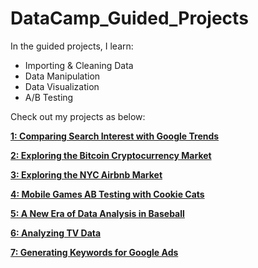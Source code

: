 # DataCamp_Guided_Projects

In the guided projects, I learn:

 - Importing & Cleaning Data
 - Data Manipulation
 - Data Visualization
 - A/B Testing
 

Check out my projects as below:

[**1: Comparing Search Interest with Google Trends**](https://github.com/ts756632/DataCamp_Guided_Projects/tree/main/Python/Comparing%20Search%20Interest%20with%20Google%20Trends)

[**2: Exploring the Bitcoin Cryptocurrency Market**](https://github.com/ts756632/DataCamp_Guided_Projects/tree/main/Python/Exploring%20the%20Bitcoin%20Cryptocurrency%20Market)

[**3: Exploring the NYC Airbnb Market**](https://github.com/ts756632/DataCamp_Guided_Projects/tree/main/Python/Exploring%20the%20NYC%20Airbnb%20Market)

[**4: Mobile Games AB Testing with Cookie Cats**](https://github.com/ts756632/DataCamp_Guided_Projects/tree/main/Python/Mobile%20Games%20AB%20Testing%20with%20Cookie%20Cats)

[**5: A New Era of Data Analysis in Baseball**](https://github.com/ts756632/DataCamp_Guided_Projects/tree/main/Python/A%20New%20Era%20of%20Data%20Analysis%20in%20Baseball)

[**6: Analyzing TV Data**](https://github.com/ts756632/DataCamp_Guided_Projects/tree/main/Python/Analyzing%20TV%20Data)

[**7: Generating Keywords for Google Ads**](https://github.com/ts756632/DataCamp_Guided_Projects/tree/main/Python/Generating%20Keywords%20for%20Google%20Ads)


